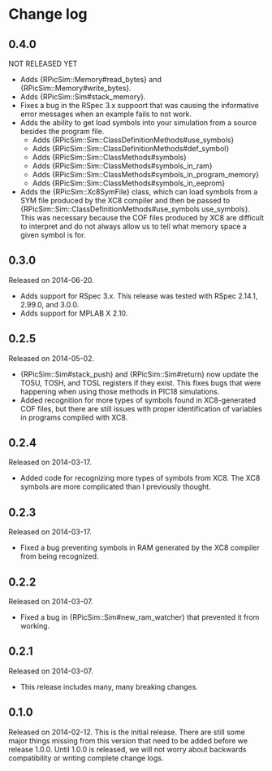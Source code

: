 Change log
====

0.4.0
----
NOT RELEASED YET

- Adds {RPicSim::Memory#read_bytes} and {RPicSim::Memory#write_bytes}.
- Adds {RPicSim::Sim#stack_memory}.
- Fixes a bug in the RSpec 3.x suppoort that was causing the informative error messages when an example fails to not work.
- Adds the ability to get load symbols into your simulation from a source besides the program file.
    - Adds {RPicSim::Sim::ClassDefinitionMethods#use_symbols}
    - Adds {RPicSim::Sim::ClassDefinitionMethods#def_symbol}
    - Adds {RPicSim::Sim::ClassMethods#symbols}
    - Adds {RPicSim::Sim::ClassMethods#symbols_in_ram}
    - Adds {RPicSim::Sim::ClassMethods#symbols_in_program_memory}
    - Adds {RPicSim::Sim::ClassMethods#symbols_in_eeprom}
- Adds the {RPicSim::Xc8SymFile} class, which can load symbols from a SYM file produced by the XC8 compiler and then be passed to {RPicSim::Sim::ClassDefinitionMethods#use_symbols use_symbols}.  This was necessary because the COF files produced by XC8 are difficult to interpret and do not always allow us to tell what memory space a given symbol is for.

0.3.0
----
Released on 2014-06-20.

- Adds support for RSpec 3.x.  This release was tested with RSpec 2.14.1, 2.99.0, and 3.0.0.
- Adds support for MPLAB X 2.10.

0.2.5
----
Released on 2014-05-02.

- {RPicSim::Sim#stack_push} and {RPicSim::Sim#return} now update the TOSU, TOSH, and TOSL registers if they exist.
  This fixes bugs that were happening when using those methods in PIC18 simulations.
- Added recognition for more types of symbols found in XC8-generated COF files, but there are still issues with proper identification of variables in programs compiled with XC8.

0.2.4
----
Released on 2014-03-17.

- Added code for recognizing more types of symbols from XC8.  The XC8 symbols are more complicated than I previously thought.

0.2.3
----
Released on 2014-03-17.

- Fixed a bug preventing symbols in RAM generated by the XC8 compiler from being recognized.

0.2.2
----
Released on 2014-03-07.

- Fixed a bug in {RPicSim::Sim#new_ram_watcher} that prevented it from working.

0.2.1
----

Released on 2014-03-07.

- This release includes many, many breaking changes.

0.1.0
----

Released on 2014-02-12.
This is the initial release.
There are still some major things missing from this version that need to be added before we release 1.0.0.
Until 1.0.0 is released, we will not worry about backwards compatibility or writing complete change logs.
